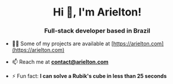 <h1 align="center">Hi 👋, I'm Arielton!</h1>
<h3 align="center">Full-stack developer based in Brazil</h3>






- 👨‍💻 Some of my projects are available at [https://arielton.com](https://arielton.com)

- 📫 Reach me at **contact@arielton.com**

- ⚡ Fun fact: **I can solve a Rubik's cube in less than 25 seconds**
